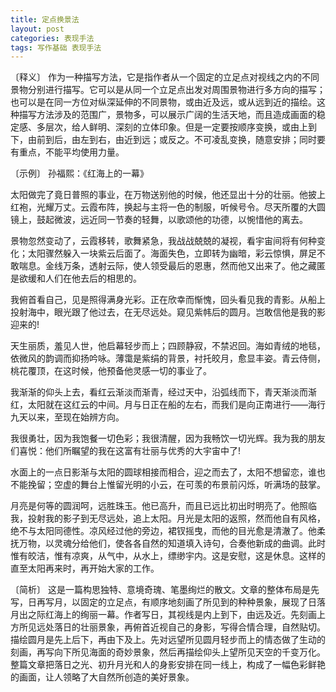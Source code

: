 ```yaml
---
title: 定点换景法
layout: post
categories: 表现手法
tags: 写作基础 表现手法
---
```


〔释义〕 作为一种描写方法，它是指作者从一个固定的立足点对视线之内的不同景物分别进行描写。它可以是从同一个立足点出发对周围景物进行多方向的描写；也可以是在同一方位对纵深延伸的不同景物，或由近及远，或从远到近的描绘。这种描写方法涉及的范围广，景物多，可以展示广阔的生活天地，而且造成画面的稳定感、多层次，给人鲜明、深刻的立体印象。但是一定要按顺序变换，或由上到下，由前到后，由左到右，由近到远；或反之。不可凌乱变换，随意安排；同时要有重点，不能平均使用力量。

〔示例〕 孙福熙：《红海上的一幕》

太阳做完了竟日普照的事业，在万物送别他的时候，他还显出十分的壮丽。他披上红袍，光耀万丈。云霞布阵，换起与主将一色的制服，听候号令。尽天所覆的大圆镜上，鼓起微波，远近同一节奏的轻舞，以歌颂他的功德，以惋惜他的离去。

景物忽然变动了，云霞移转，歌舞紧急，我战战兢兢的凝视，看宇宙间将有何种变化；太阳骤然躲入一块紫云后面了。海面失色，立即转为幽暗，彩云惊惧，屏足不敢喘息。金线万条，透射云际，使人领受最后的恩惠，然而他又出来了。他之藏匿是欲缓和人们在他去后的相思的。

我俯首看自己，见是照得满身光彩。正在欣幸而惭愧，回头看见我的青影。从船上投射海中，眼光跟了他过去，在无尽远处。窥见紫帏后的圆月。岂敢信他是我的影迎来的!

天生丽质，羞见人世，他启幕轻步而上；四顾静寂，不禁迟回。海如青绒的地毯，依微风的韵调而抑扬吟咏。薄霭是紫绢的背景，衬托皎月，愈显丰姿。青云侍侧，桃花覆顶，在这时候，他预备他灵感一切的事业了。

我渐渐的仰头上去，看红云渐淡而渐青，经过天中，沿弧线而下，青天渐淡而渐红，太阳就在这红云的中间。月与日正在船的左右，而我们是向正南进行——海行九天以来，至现在始辨方向。

我很勇壮，因为我饱餐一切色彩；我很清醒，因为我畅饮一切光辉。我为我的朋友们喜悦：他们所瞩望的我在这富有壮丽与优秀的大宇宙中了!

水面上的一点日影渐与太阳的圆球相接而相合，迎之而去了，太阳不想留恋，谁也不能挽留；空虚的舞台上惟留光明的小云，在可羡的布景前闪烁，听满场的鼓掌。

月亮是何等的圆润呵，远胜珠玉。他已高升，而且已远比初出时明亮了。他照临我，投射我的影子到无尽远处，追上太阳。月光是太阳的返照，然而他自有风格，绝不与太阳同德性。凉风经过他的旁边，裙钗摇曳，而他的目光愈是清澈了。他柔抚万物，以灵魂分给他们，使各各自然的知道填入诗句，合奏他新成的曲调。此时惟有皎洁，惟有凉爽，从气中，从水上，缥缈宇内。这是安慰，这是休息。这样的直至太阳再来时，再开始大家的工作。

〔简析〕 这是一篇构思独特、意境奇瑰、笔墨绚烂的散文。文章的整体布局是先写，日再写月，以固定的立足点，有顺序地刻画了所见到的种种景象，展现了日落月出之际红海上的绚丽一幕。作者写日，其视线是内上到下，由远及近。先刻画上方所见远处落日的壮丽景象，再俯首近视自己的身影，写得合情合理，自然贴切。描绘圆月是先上后下，再由下及上。先对远望所见圆月轻步而上的情态做了生动的刻画，再写向下所见海面的奇妙景象，然后再描绘仰头上望所见天空的千变万化。整篇文章把落日之光、初升月光和人的身影安排在同一线上，构成了一幅色彩鲜艳的画面，让人领略了大自然所创造的美好景象。 